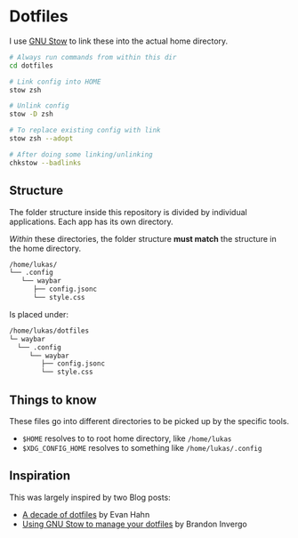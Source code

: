 # Dotfiles

I use [GNU Stow](https://www.gnu.org/software/stow/manual/stow.html#Installing-Packages) to link these into the actual home directory.

```bash
# Always run commands from within this dir
cd dotfiles

# Link config into HOME
stow zsh

# Unlink config
stow -D zsh

# To replace existing config with link
stow zsh --adopt

# After doing some linking/unlinking
chkstow --badlinks
```

## Structure

The folder structure inside this repository is divided by individual applications. Each app has its own directory.

_Within_ these directories, the folder structure **must match** the structure in the home directory.

```bash
/home/lukas/
└── .config
   └── waybar
      ├── config.jsonc
      └── style.css
```

Is placed under:

```bash
/home/lukas/dotfiles
└─ waybar
  └── .config
     └── waybar
        ├── config.jsonc
        └── style.css
```

## Things to know

These files go into different directories to be picked up by the specific tools.

* `$HOME` resolves to to root home directory, like `/home/lukas`
* `$XDG_CONFIG_HOME` resolves to something like `/home/lukas/.config`

## Inspiration

This was largely inspired by two Blog posts:

* [A decade of dotfiles](https://evanhahn.com/a-decade-of-dotfiles/) by Evan Hahn
* [Using GNU Stow to manage your dotfiles](https://brandon.invergo.net/news/2012-05-26-using-gnu-stow-to-manage-your-dotfiles.html) by Brandon Invergo

